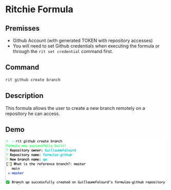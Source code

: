 # Ritchie Formula

## Premisses

- Github Account (with generated TOKEN with repository accesses)
- You will need to set Github credentials when executing the formula or through the `rit set credential` command first.

## Command

```bash
rit github create branch
```

## Description

This formula allows the user to create a new branch remotely on a repository he can access.

## Demo

<img class="special-img-class" src="/docs/img/rit-github-create-branch.png"/>

